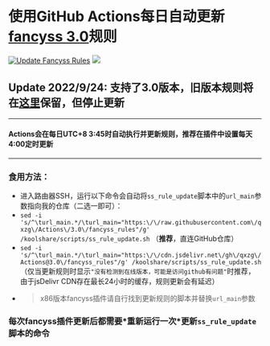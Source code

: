 # 使用GitHub Actions每日自动更新[fancyss 3.0](https://github.com/hq450/fancyss)规则  
[![Update Fancyss Rules](https://github.com/qxzg/Actions/actions/workflows/fancyss-rules-3.0.yml/badge.svg)](https://github.com/qxzg/Actions/actions/workflows/fancyss-rules-3.0.yml)
[![](https://data.jsdelivr.com/v1/package/gh/qxzg/actions/badge?style=rounded)](https://www.jsdelivr.com/package/gh/qxzg/actions)

## Update 2022/9/24: 支持了3.0版本，旧版本规则将在[这里](https://github.com/qxzg/Actions/tree/master)保留，但停止更新
---   
#### Actions会在每日UTC+8 3:45时自动执行并更新规则，推荐在插件中设置每天4:00定时更新  
---
### 食用方法：
- 进入路由器SSH，运行以下命令会自动将`ss_rule_update`脚本中的`url_main`参数指向我的仓库（二选一即可）：
- `sed -i 's/^\turl_main.*/\turl_main="https:\/\/raw.githubusercontent.com\/qxzg\/Actions\/3.0\/fancyss_rules"/g' /koolshare/scripts/ss_rule_update.sh`  （**推荐**，直连GitHub仓库）
- `sed -i 's/^\turl_main.*/\turl_main="https:\/\/cdn.jsdelivr.net\/gh\/qxzg\/Actions@3.0\/fancyss_rules"/g' /koolshare/scripts/ss_rule_update.sh`  （仅当更新规则时显示`"没有检测到在线版本，可能是访问github有问题"`时推荐，由于jsDelivr CDN存在最长24小时的缓存，规则更新会有延迟）
- > x86版本fancyss插件请自行找到更新规则的脚本并替换`url_main`参数
### 每次fancyss插件更新后都需要\*重新运行一次\*更新`ss_rule_update`脚本的命令
